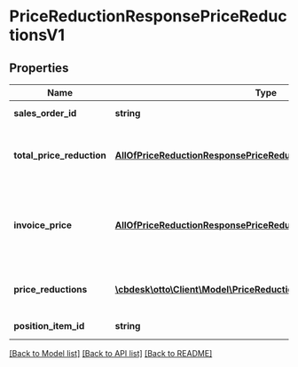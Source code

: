# PriceReductionResponsePriceReductionsV1

## Properties
Name | Type | Description | Notes
------------ | ------------- | ------------- | -------------
**sales_order_id** | **string** | salesOrderId for an item | [optional] 
**total_price_reduction** | [**AllOfPriceReductionResponsePriceReductionsV1TotalPriceReduction**](AllOfPriceReductionResponsePriceReductionsV1TotalPriceReduction.md) | sum of all the price reductions for a positionItemId. | [optional] 
**invoice_price** | [**AllOfPriceReductionResponsePriceReductionsV1InvoicePrice**](AllOfPriceReductionResponsePriceReductionsV1InvoicePrice.md) | the price of the positionItemId as per the invoice generated for the order. | [optional] 
**price_reductions** | [**\cbdesk\otto\Client\Model\PriceReductionDetailPriceReductionsV1[]**](PriceReductionDetailPriceReductionsV1.md) | all price reductions applied for an item | [optional] 
**position_item_id** | **string** | positionItemId for an item | [optional] 

[[Back to Model list]](../../README.md#documentation-for-models) [[Back to API list]](../../README.md#documentation-for-api-endpoints) [[Back to README]](../../README.md)

